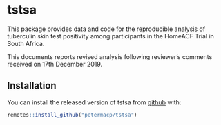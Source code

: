 
<!-- README.md is generated from README.Rmd. Please edit that file -->

# tstsa

<!-- badges: start -->

<!-- badges: end -->

This package provides data and code for the reproducible analysis of
tuberculin skin test positivity among participants in the HomeACF Trial
in South Africa.

This documents reports revised analysis following reviewer’s comments
received on 17th December 2019.

## Installation

You can install the released version of tstsa from
[github](https://github.com/petermacp/tstsa) with:

``` r
remotes::install_github("petermacp/tstsa")
```
